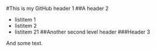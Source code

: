 #This is my GitHub header 1
##A header 2
* listitem 1
* listitem 2
* listitem 21
##Another second level header
###Header 3

And some text.
